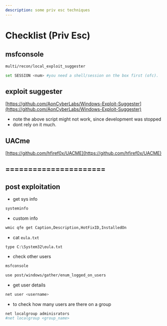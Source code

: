 ```yaml
---
description: some priv esc techniques
---
```


# Checklist (Priv Esc)

## msfconsole

```bash
multi/recon/local_exploit_suggester

set SESSION <num> #you need a shell/session on the box first (ofc).
```



## exploit suggester

[https://github.com/AonCyberLabs/Windows-Exploit-Suggester](https://github.com/AonCyberLabs/Windows-Exploit-Suggester)

* note the above script might not work, since development was stopped
* dont rely on it much.

## UACme

[https://github.com/hfiref0x/UACME](https://github.com/hfiref0x/UACME)



## ======================

## post exploitation

* get sys info

```bash
systeminfo
```

* custom info

```bash
wmic qfe get Caption,Description,HotFixID,InstalledOn
```

* cat `eula.txt`

```
type C:\System32\eula.txt
```

* check other users

```bash
msfconsole 

use post/windows/gather/enum_logged_on_users
```

* get user details

```bash
net user <username>
```

* to check how many users are there on a group

```bash
net localgroup adminisrators
#net localgroup <group_name>
```
